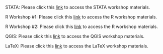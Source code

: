 STATA:
Please click this [link](https://github.com/barnarderc/workshops/blob/master/Fall%202017/Empirical%20Development%20Economics/ERC_STATA.zip) to access the STATA workshop materials.

R Workshop #1:
Please click this [link](https://github.com/barnarderc/workshops/blob/master/Fall%202017/Empirical%20Development%20Economics/ERC_R.zip) to access the R workshop materials.

R Workshop #2:
Please click this [link](https://github.com/barnarderc/workshops/blob/master/Fall%202017/Empirical%20Development%20Economics/ERC_R2.zip) to access the R workshop materials.

QGIS:
Please click this [link](https://github.com/barnarderc/workshops/blob/master/Fall%202017/Empirical%20Development%20Economics/QGIS_WORKSHOP_EmpDev.zip) to access the QGIS workshop materials.

LaTeX:
Please click this [link](https://github.com/barnarderc/workshops/blob/master/Fall%202017/Empirical%20Development%20Economics/LaTeX%20Workshop%20(2017).zip) to access the LaTeX workshop materials.



